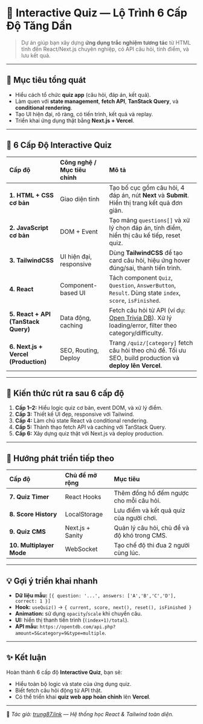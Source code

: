# 🧠 Interactive Quiz — Lộ Trình 6 Cấp Độ Tăng Dần

> Dự án giúp bạn xây dựng **ứng dụng trắc nghiệm tương tác** từ HTML tĩnh đến React/Next.js chuyên nghiệp, có API câu hỏi, tính điểm, và lưu kết quả.

---

## 🎯 Mục tiêu tổng quát

- Hiểu cách tổ chức **quiz app** (câu hỏi, đáp án, kết quả).
- Làm quen với **state management**, **fetch API**, **TanStack Query**, và **conditional rendering**.
- Tạo UI hiện đại, rõ ràng, có tiến trình, kết quả và replay.
- Triển khai ứng dụng thật bằng **Next.js + Vercel**.

---

## 🧩 6 Cấp Độ Interactive Quiz

| Cấp độ                               | Công nghệ / Mục tiêu chính | Mô tả                                                                                                                       |
| :----------------------------------- | :------------------------- | :-------------------------------------------------------------------------------------------------------------------------- |
| **1. HTML + CSS cơ bản**             | Giao diện tĩnh             | Tạo bố cục gồm câu hỏi, 4 đáp án, nút **Next** và **Submit**. Hiển thị trang kết quả đơn giản.                              |
| **2. JavaScript cơ bản**             | DOM + Event                | Tạo mảng `questions[]` và xử lý chọn đáp án, tính điểm, hiển thị câu kế tiếp, reset quiz.                                   |
| **3. TailwindCSS**                   | UI hiện đại, responsive    | Dùng **TailwindCSS** để tạo card câu hỏi, hiệu ứng hover đúng/sai, thanh tiến trình.                                        |
| **4. React**                         | Component-based UI         | Tách component `Quiz`, `Question`, `AnswerButton`, `Result`. Dùng state `index`, `score`, `isFinished`.                     |
| **5. React + API (TanStack Query)**  | Data động, caching         | Fetch câu hỏi từ API (ví dụ: [Open Trivia DB](https://opentdb.com/)). Xử lý loading/error, filter theo category/difficulty. |
| **6. Next.js + Vercel (Production)** | SEO, Routing, Deploy       | Trang `/quiz/[category]` fetch câu hỏi theo chủ đề. Tối ưu SEO, build production và **deploy lên Vercel**.                  |

---

## 🧠 Kiến thức rút ra sau 6 cấp độ

1. **Cấp 1–2:** Hiểu logic quiz cơ bản, event DOM, và xử lý điểm.
2. **Cấp 3:** Thiết kế UI đẹp, responsive với Tailwind.
3. **Cấp 4:** Làm chủ state React và conditional rendering.
4. **Cấp 5:** Thành thạo fetch API và caching với TanStack Query.
5. **Cấp 6:** Xây dựng quiz thật với Next.js và deploy production.

---

## 🚀 Hướng phát triển tiếp theo

| Cấp độ                   | Chủ đề mở rộng   | Mục tiêu                                     |
| :----------------------- | :--------------- | :------------------------------------------- |
| **7. Quiz Timer**        | React Hooks      | Thêm đồng hồ đếm ngược cho mỗi câu hỏi.      |
| **8. Score History**     | LocalStorage     | Lưu điểm và kết quả quiz của người chơi.     |
| **9. Quiz CMS**          | Next.js + Sanity | Quản lý câu hỏi, chủ đề và độ khó trong CMS. |
| **10. Multiplayer Mode** | WebSocket        | Tạo chế độ thi đua 2 người cùng lúc.         |

---

## 💡 Gợi ý triển khai nhanh

- **Dữ liệu mẫu:** `[{ question: '...', answers: ['A','B','C','D'], correct: 1 }]`
- **Hook:** `useQuiz()` → `{ current, score, next(), reset(), isFinished }`
- **Animation:** sử dụng `opacity`/`scale` khi chuyển câu.
- **UI:** hiển thị thanh tiến trình (`(index+1)/total`).
- **API mẫu:** `https://opentdb.com/api.php?amount=5&category=9&type=multiple`.

---

## ✨ Kết luận

Hoàn thành 6 cấp độ **Interactive Quiz**, bạn sẽ:

- Hiểu toàn bộ logic và state của ứng dụng quiz.
- Biết fetch câu hỏi động từ API thật.
- Có thể triển khai **quiz web app hoàn chỉnh** lên **Vercel**.

---

📌 _Tác giả: [trung87.link](https://trung87.link) — Hệ thống học React & Tailwind toàn diện._
